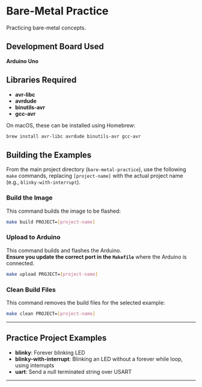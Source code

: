 # Bare-Metal Practice

Practicing bare-metal concepts.

## Development Board Used
**Arduino Uno**

## Libraries Required

- **avr-libc**
- **avrdude**
- **binutils-avr**
- **gcc-avr**

On macOS, these can be installed using Homebrew:
```sh
brew install avr-libc avrdude binutils-avr gcc-avr
```

## Building the Examples

From the main project directory (`bare-metal-practice`), use the following `make` commands, replacing `[project-name]` with the actual project name (e.g., `blinky-with-interrupt`).

### **Build the Image**
This command builds the image to be flashed:
```sh
make build PROJECT=[project-name]
```

### **Upload to Arduino**
This command builds and flashes the Arduino.  
**Ensure you update the correct port in the `Makefile`** where the Arduino is connected.
```sh
make upload PROJECT=[project-name]
```

### **Clean Build Files**
This command removes the build files for the selected example:
```sh
make clean PROJECT=[project-name]
```

---

## **Practice Project Examples**

- **blinky**: Forever blinking LED  
- **blinky-with-interrupt**: Blinking an LED without a forever while loop, using interrupts
- **uart**: Send a null terminated string over USART

---

